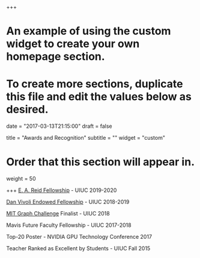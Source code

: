 +++
# An example of using the custom widget to create your own homepage section.
# To create more sections, duplicate this file and edit the values below as desired.

date = "2017-03-13T21:15:00"
draft = false

title = "Awards and Recognition"
subtitle = ""
widget = "custom"

# Order that this section will appear in.
weight = 50

+++
[E. A. Reid Fellowship](https://ece.illinois.edu/academics/grad/fellowships/reid) - UIUC 2019-2020

[Dan Vivoli Endowed Fellowship](https://ece.illinois.edu/academics/grad/fellowships/vivoli) - UIUC 2018-2019

[MIT Graph Challenge](https://graphchallenge.mit.edu/champions) Finalist - UIUC 2018

Mavis Future Faculty Fellowship - UIUC 2017-2018

Top-20 Poster - NVIDIA GPU Technology Conference 2017

Teacher Ranked as Excellent by Students - UIUC Fall 2015
